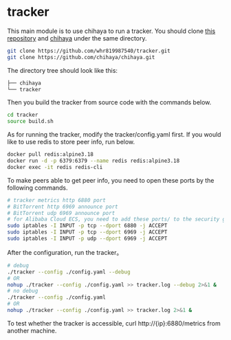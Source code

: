 # tracker

This main module is to use chihaya to run a tracker. You should clone [this repository](https://github.com/whr819987540/tracker) and [chihaya](https://github.com/chihaya/chihaya) under the same directory.

```bash
git clone https://github.com/whr819987540/tracker.git
git clone https://github.com/chihaya/chihaya.git
```

The directory tree should look like this:

```bash
├── chihaya
└── tracker
```

Then you build the tracker from source code with the commands below.

```bash
cd tracker
source build.sh
```

As for running the tracker, modify the tracker/config.yaml first. 
If you would like to use redis to store peer info, run below.

```bash
docker pull redis:alpine3.18
docker run -d -p 6379:6379 --name redis redis:alpine3.18
docker exec -it redis redis-cli
```

To make peers able to get peer info, you need to open these ports by the following commands.

```bash
# tracker metrics http 6880 port
# BitTorrent http 6969 announce port
# BitTorrent udp 6969 announce port
# for Alibaba Cloud ECS, you need to add these ports/ to the security group as well
sudo iptables -I INPUT -p tcp --dport 6880 -j ACCEPT
sudo iptables -I INPUT -p tcp --dport 6969 -j ACCEPT
sudo iptables -I INPUT -p udp --dport 6969 -j ACCEPT
```

After the configuration, run the tracker。

```bash
# debug
./tracker --config ./config.yaml --debug
# OR
nohup ./tracker --config ./config.yaml >> tracker.log --debug 2>&1 &
# no debug
./tracker --config ./config.yaml
# OR
nohup ./tracker --config ./config.yaml >> tracker.log 2>&1 &
```

To test whether the tracker is accessible, curl http://{ip}:6880/metrics from another machine.
